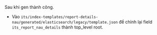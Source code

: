 Sau khi gen thành công.
- Vào `its/index-templates/report-details-nau/generated/elasticsearch/legacy/template.json` để chỉnh lại field `its_report_nau_details` thành top_level root.